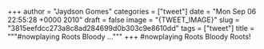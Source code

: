 
+++
author = "Jaydson Gomes"
categories = ["tweet"]
date = "Mon Sep 06 22:55:28 +0000 2010"
draft = false
image = "{TWEET_IMAGE}"
slug = "3815eefdcc273a8c8ad284699d0b303c9e8610dd"
tags = ["tweet"]
title = """#nowplaying Roots Bloody ..."""
+++
#nowplaying Roots Bloody  Roots!
